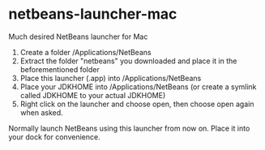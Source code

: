 # netbeans-launcher-mac
Much desired NetBeans launcher for Mac

1. Create a folder /Applications/NetBeans
2. Extract the folder "netbeans" you downloaded and place it in the beforementioned folder
3. Place this launcher (.app) into /Applications/NetBeans
4. Place your JDKHOME into /Applications/NetBeans (or create a symlink called JDKHOME to your actual JDKHOME)
5. Right click on the launcher and choose open, then choose open again when asked.

Normally launch NetBeans using this launcher from now on. Place it into your dock for convenience.
